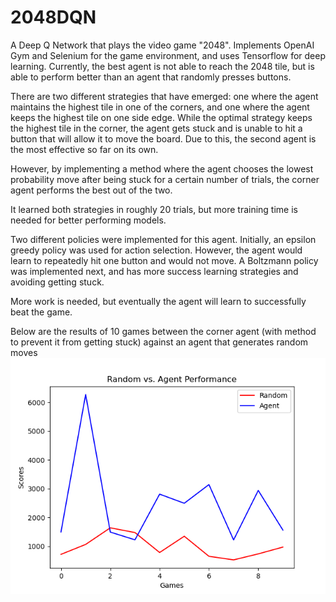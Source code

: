 # 2048DQN
A Deep Q Network that plays the video game "2048". Implements OpenAI Gym and Selenium for the game environment, and uses Tensorflow for deep learning. Currently, the best agent is not able to reach the 2048 tile, but is able to perform better than an agent that randomly presses buttons. 

There are two different strategies that have emerged: one where the agent maintains the highest tile in one of the corners, and one where the agent keeps the highest tile on one side edge. While the optimal strategy keeps the highest tile in the corner, the agent gets stuck and is unable to hit a button that will allow it to move the board. Due to this, the second agent is the most effective so far on its own. 

However, by implementing a method where the agent chooses the lowest probability move after being stuck for a certain number of trials, the corner agent performs the best out of the two. 

It learned both strategies in roughly 20 trials, but more training time is needed for better performing models.

Two different policies were implemented for this agent. Initially, an epsilon greedy policy was used for action selection. However, the agent would learn to repeatedly hit one button and would not move. A Boltzmann policy was implemented next, and has more success learning strategies and avoiding getting stuck.

More work is needed, but eventually the agent will learn to successfully beat the game. 

Below are the results of 10 games between the corner agent (with method to prevent it from getting stuck) against an agent that generates random moves
![Performance](https://github.com/jaydenfont/2048DQN/blob/master/Best_Model/current_best.png)
